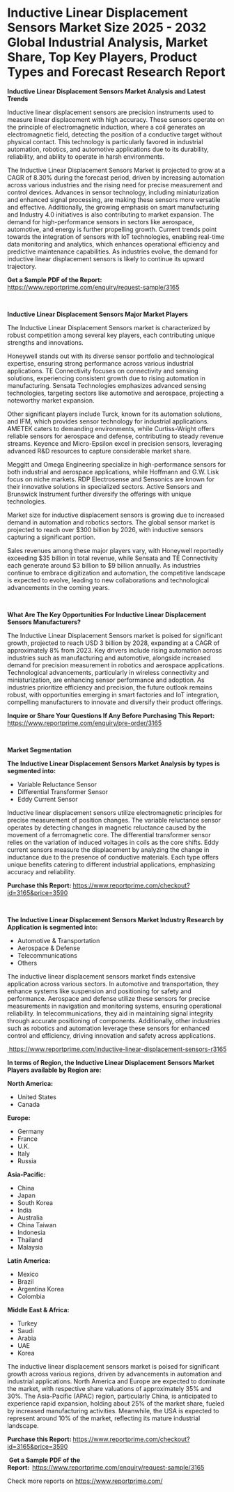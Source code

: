 <p><h1>Inductive Linear Displacement Sensors Market Size 2025 - 2032 Global Industrial Analysis, Market Share, Top Key Players, Product Types and Forecast Research Report</h1></p><p><strong>Inductive Linear Displacement Sensors Market Analysis and Latest Trends</strong></p>
<p><p>Inductive linear displacement sensors are precision instruments used to measure linear displacement with high accuracy. These sensors operate on the principle of electromagnetic induction, where a coil generates an electromagnetic field, detecting the position of a conductive target without physical contact. This technology is particularly favored in industrial automation, robotics, and automotive applications due to its durability, reliability, and ability to operate in harsh environments.</p><p>The Inductive Linear Displacement Sensors Market is projected to grow at a CAGR of 8.30% during the forecast period, driven by increasing automation across various industries and the rising need for precise measurement and control devices. Advances in sensor technology, including miniaturization and enhanced signal processing, are making these sensors more versatile and effective. Additionally, the growing emphasis on smart manufacturing and Industry 4.0 initiatives is also contributing to market expansion. The demand for high-performance sensors in sectors like aerospace, automotive, and energy is further propelling growth. Current trends point towards the integration of sensors with IoT technologies, enabling real-time data monitoring and analytics, which enhances operational efficiency and predictive maintenance capabilities. As industries evolve, the demand for inductive linear displacement sensors is likely to continue its upward trajectory.</p></p>
<p><strong>Get a Sample PDF of the Report:&nbsp;</strong> <a href="https://www.reportprime.com/enquiry/request-sample/3165?utm_campaign=1420&utm_medium=2&utm_source=Github&utm_content=ia&utm_term=18032025&utm_id=inductive-linear-displacement-sensors">https://www.reportprime.com/enquiry/request-sample/3165</a></p>
<p>&nbsp;</p>
<p><strong>Inductive Linear Displacement Sensors Major Market Players</strong></p>
<p><p>The Inductive Linear Displacement Sensors market is characterized by robust competition among several key players, each contributing unique strengths and innovations. </p><p>Honeywell stands out with its diverse sensor portfolio and technological expertise, ensuring strong performance across various industrial applications. TE Connectivity focuses on connectivity and sensing solutions, experiencing consistent growth due to rising automation in manufacturing. Sensata Technologies emphasizes advanced sensing technologies, targeting sectors like automotive and aerospace, projecting a noteworthy market expansion.</p><p>Other significant players include Turck, known for its automation solutions, and IFM, which provides sensor technology for industrial applications. AMETEK caters to demanding environments, while Curtiss-Wright offers reliable sensors for aerospace and defense, contributing to steady revenue streams. Keyence and Micro-Epsilon excel in precision sensors, leveraging advanced R&D resources to capture considerable market share.</p><p>Meggitt and Omega Engineering specialize in high-performance sensors for both industrial and aerospace applications, while Hoffmann and G.W. Lisk focus on niche markets. RDP Electrosense and Sensonics are known for their innovative solutions in specialized sectors. Active Sensors and Brunswick Instrument further diversify the offerings with unique technologies.</p><p>Market size for inductive displacement sensors is growing due to increased demand in automation and robotics sectors. The global sensor market is projected to reach over $300 billion by 2026, with inductive sensors capturing a significant portion.</p><p>Sales revenues among these major players vary, with Honeywell reportedly exceeding $35 billion in total revenue, while Sensata and TE Connectivity each generate around $3 billion to $9 billion annually. As industries continue to embrace digitization and automation, the competitive landscape is expected to evolve, leading to new collaborations and technological advancements in the coming years.</p></p>
<p>&nbsp;</p>
<p><strong>What Are The Key Opportunities For Inductive Linear Displacement Sensors Manufacturers?</strong></p>
<p><p>The Inductive Linear Displacement Sensors market is poised for significant growth, projected to reach USD 3 billion by 2028, expanding at a CAGR of approximately 8% from 2023. Key drivers include rising automation across industries such as manufacturing and automotive, alongside increased demand for precision measurement in robotics and aerospace applications. Technological advancements, particularly in wireless connectivity and miniaturization, are enhancing sensor performance and adoption. As industries prioritize efficiency and precision, the future outlook remains robust, with opportunities emerging in smart factories and IoT integration, compelling manufacturers to innovate and diversify their product offerings.</p></p>
<p><strong>Inquire or Share Your Questions If Any Before Purchasing This Report:</strong> <a href="https://www.reportprime.com/enquiry/pre-order/3165?utm_campaign=1420&utm_medium=2&utm_source=Github&utm_content=ia&utm_term=18032025&utm_id=inductive-linear-displacement-sensors">https://www.reportprime.com/enquiry/pre-order/3165</a></p>
<p>&nbsp;</p>
<p><strong>Market Segmentation</strong></p>
<p><strong>The Inductive Linear Displacement Sensors Market Analysis by types is segmented into:</strong></p>
<p><ul><li>Variable Reluctance Sensor</li><li>Differential Transformer Sensor</li><li>Eddy Current Sensor</li></ul></p>
<p><p>Inductive linear displacement sensors utilize electromagnetic principles for precise measurement of position changes. The variable reluctance sensor operates by detecting changes in magnetic reluctance caused by the movement of a ferromagnetic core. The differential transformer sensor relies on the variation of induced voltages in coils as the core shifts. Eddy current sensors measure the displacement by analyzing the change in inductance due to the presence of conductive materials. Each type offers unique benefits catering to different industrial applications, emphasizing accuracy and reliability.</p></p>
<p><strong>Purchase this Report:&nbsp;</strong><a href="https://www.reportprime.com/checkout?id=3165&price=3590&utm_campaign=1420&utm_medium=2&utm_source=Github&utm_content=ia&utm_term=18032025&utm_id=inductive-linear-displacement-sensors">https://www.reportprime.com/checkout?id=3165&price=3590</a></p>
<p>&nbsp;</p>
<p><strong>The Inductive Linear Displacement Sensors Market Industry Research by Application is segmented into:</strong></p>
<p><ul><li>Automotive & Transportation</li><li>Aerospace & Defense</li><li>Telecommunications</li><li>Others</li></ul></p>
<p><p>The inductive linear displacement sensors market finds extensive application across various sectors. In automotive and transportation, they enhance systems like suspension and positioning for safety and performance. Aerospace and defense utilize these sensors for precise measurements in navigation and monitoring systems, ensuring operational reliability. In telecommunications, they aid in maintaining signal integrity through accurate positioning of components. Additionally, other industries such as robotics and automation leverage these sensors for enhanced control and efficiency, driving innovation and safety across applications.</p></p>
<p><a href="https://www.reportprime.com/inductive-linear-displacement-sensors-r3165?utm_campaign=1420&utm_medium=2&utm_source=Github&utm_content=ia&utm_term=18032025&utm_id=inductive-linear-displacement-sensors">&nbsp;https://www.reportprime.com/inductive-linear-displacement-sensors-r3165</a></p>
<p><strong>In terms of Region, the Inductive Linear Displacement Sensors Market Players available by Region are:</strong></p>
<p>
    <p> <strong> North America: </strong>
        <ul>
            <li>United States</li>
            <li>Canada</li>
        </ul>
        </p> 
    <p> <strong> Europe: </strong>
        <ul>
            <li>Germany</li>
            <li>France</li>
            <li>U.K.</li>
            <li>Italy</li>
            <li>Russia</li>
        </ul>
        </p> 
    <p> <strong> Asia-Pacific: </strong>
        <ul>
            <li>China</li>
            <li>Japan</li>
            <li>South Korea</li>
            <li>India</li>
            <li>Australia</li>
            <li>China Taiwan</li>
            <li>Indonesia</li>
            <li>Thailand</li>
            <li>Malaysia</li>
        </ul>
        </p> 
    <p> <strong> Latin America: </strong>
        <ul>
            <li>Mexico</li>
            <li>Brazil</li>
            <li>Argentina Korea</li>
            <li>Colombia</li>
        </ul>
        </p> 
    <p> <strong> Middle East & Africa: </strong>
        <ul>
            <li>Turkey</li>
            <li>Saudi</li>
            <li>Arabia</li>
            <li>UAE</li>
            <li>Korea</li>
        </ul>
    </p>
    </p>
<p><p>The inductive linear displacement sensors market is poised for significant growth across various regions, driven by advancements in automation and industrial applications. North America and Europe are expected to dominate the market, with respective share valuations of approximately 35% and 30%. The Asia-Pacific (APAC) region, particularly China, is anticipated to experience rapid expansion, holding about 25% of the market share, fueled by increased manufacturing activities. Meanwhile, the USA is expected to represent around 10% of the market, reflecting its mature industrial landscape.</p></p>
<p><strong>Purchase this Report: </strong><a href="https://www.reportprime.com/checkout?id=3165&price=3590&utm_campaign=1420&utm_medium=2&utm_source=Github&utm_content=ia&utm_term=18032025&utm_id=inductive-linear-displacement-sensors">https://www.reportprime.com/checkout?id=3165&price=3590</a></p>
<p>&nbsp;<strong>Get a Sample PDF of the Report:&nbsp;&nbsp;</strong><a href="https://www.reportprime.com/enquiry/request-sample/3165?utm_campaign=1420&utm_medium=2&utm_source=Github&utm_content=ia&utm_term=18032025&utm_id=inductive-linear-displacement-sensors">https://www.reportprime.com/enquiry/request-sample/3165</a></p>
<p><strong></strong></p>
<p>Check more reports on <a href="https://www.reportprime.com/?utm_campaign=1420&utm_medium=2&utm_source=Github&utm_content=ia&utm_term=18032025&utm_id=inductive-linear-displacement-sensors">https://www.reportprime.com/</a></p>